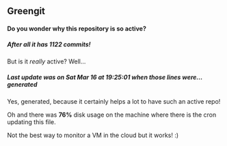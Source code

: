 ## Greengit

#### Do you wonder why this repository is so active?

##### After all it has 1122 commits!

But is it *really* active? Well...

##### Last update was on Sat Mar 16 at 19:25:01 when those lines were... generated

Yes, generated, because it certainly helps a lot to have such an active repo!

Oh and there was **76%** disk usage on the machine
where there is the cron updating this file.

Not the best way to monitor a VM in the cloud but it works! :)
